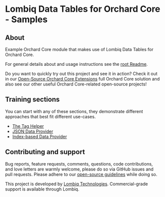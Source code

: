 # Lombiq Data Tables for Orchard Core - Samples



## About


Example Orchard Core module that makes use of Lombiq Data Tables for Orchard Core.

For general details about and usage instructions see the [root Readme](../Readme.md).

Do you want to quickly try out this project and see it in action? Check it out in our [Open-Source Orchard Core Extensions](https://github.com/Lombiq/Open-Source-Orchard-Core-Extensions) full Orchard Core solution and also see our other useful Orchard Core-related open-source projects!


## Training sections


You can start with any of these sections, they demonstrate different approaches that best fit different use-cases.

- [The <datatable> Tag Helper](../Lombiq.DataTables.Samples/Views/Sample/DataTableTagHelper.cshtml)
- [JSON Data Provider](../Lombiq.DataTables.Samples/Services/SampleJsonResultDataTableDataProvider.cs)
- [Index-based Data Provider](../Lombiq.DataTables.Samples/Indexes/EmployeeDataTableIndex.cs)


## Contributing and support

Bug reports, feature requests, comments, questions, code contributions, and love letters are warmly welcome, please do so via GitHub issues and pull requests. Please adhere to our [open-source guidelines](https://lombiq.com/open-source-guidelines) while doing so.

This project is developed by [Lombiq Technologies](https://lombiq.com/). Commercial-grade support is available through Lombiq.
